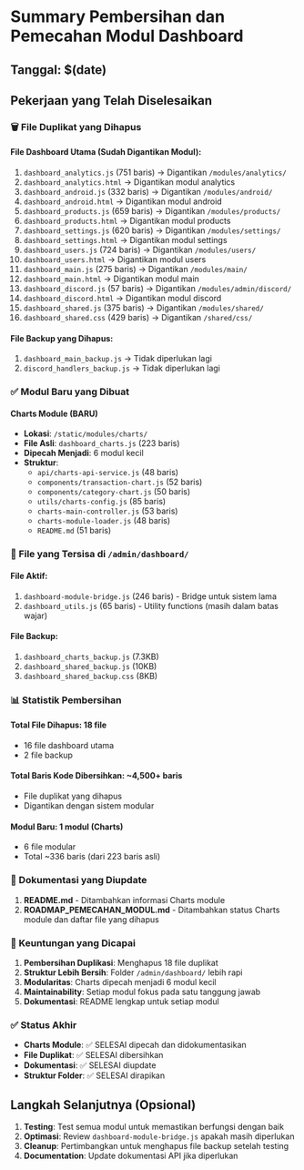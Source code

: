 # Summary Pembersihan dan Pemecahan Modul Dashboard

## Tanggal: $(date)

## Pekerjaan yang Telah Diselesaikan

### 🗑️ File Duplikat yang Dihapus

#### File Dashboard Utama (Sudah Digantikan Modul):
1. `dashboard_analytics.js` (751 baris) → Digantikan `/modules/analytics/`
2. `dashboard_analytics.html` → Digantikan modul analytics
3. `dashboard_android.js` (332 baris) → Digantikan `/modules/android/`
4. `dashboard_android.html` → Digantikan modul android
5. `dashboard_products.js` (659 baris) → Digantikan `/modules/products/`
6. `dashboard_products.html` → Digantikan modul products
7. `dashboard_settings.js` (620 baris) → Digantikan `/modules/settings/`
8. `dashboard_settings.html` → Digantikan modul settings
9. `dashboard_users.js` (724 baris) → Digantikan `/modules/users/`
10. `dashboard_users.html` → Digantikan modul users
11. `dashboard_main.js` (275 baris) → Digantikan `/modules/main/`
12. `dashboard_main.html` → Digantikan modul main
13. `dashboard_discord.js` (57 baris) → Digantikan `/modules/admin/discord/`
14. `dashboard_discord.html` → Digantikan modul discord
15. `dashboard_shared.js` (375 baris) → Digantikan `/modules/shared/`
16. `dashboard_shared.css` (429 baris) → Digantikan `/shared/css/`

#### File Backup yang Dihapus:
1. `dashboard_main_backup.js` → Tidak diperlukan lagi
2. `discord_handlers_backup.js` → Tidak diperlukan lagi

### ✅ Modul Baru yang Dibuat

#### Charts Module (BARU)
- **Lokasi**: `/static/modules/charts/`
- **File Asli**: `dashboard_charts.js` (223 baris)
- **Dipecah Menjadi**: 6 modul kecil
- **Struktur**:
  - `api/charts-api-service.js` (48 baris)
  - `components/transaction-chart.js` (52 baris)
  - `components/category-chart.js` (50 baris)
  - `utils/charts-config.js` (85 baris)
  - `charts-main-controller.js` (53 baris)
  - `charts-module-loader.js` (48 baris)
  - `README.md` (51 baris)

### 📁 File yang Tersisa di `/admin/dashboard/`

#### File Aktif:
1. `dashboard-module-bridge.js` (246 baris) - Bridge untuk sistem lama
2. `dashboard_utils.js` (65 baris) - Utility functions (masih dalam batas wajar)

#### File Backup:
1. `dashboard_charts_backup.js` (7.3KB)
2. `dashboard_shared_backup.js` (10KB)
3. `dashboard_shared_backup.css` (8KB)

### 📊 Statistik Pembersihan

#### Total File Dihapus: 18 file
- 16 file dashboard utama
- 2 file backup

#### Total Baris Kode Dibersihkan: ~4,500+ baris
- File duplikat yang dihapus
- Digantikan dengan sistem modular

#### Modul Baru: 1 modul (Charts)
- 6 file modular
- Total ~336 baris (dari 223 baris asli)

### 📝 Dokumentasi yang Diupdate

1. **README.md** - Ditambahkan informasi Charts module
2. **ROADMAP_PEMECAHAN_MODUL.md** - Ditambahkan status Charts module dan daftar file yang dihapus

### 🎯 Keuntungan yang Dicapai

1. **Pembersihan Duplikasi**: Menghapus 18 file duplikat
2. **Struktur Lebih Bersih**: Folder `/admin/dashboard/` lebih rapi
3. **Modularitas**: Charts dipecah menjadi 6 modul kecil
4. **Maintainability**: Setiap modul fokus pada satu tanggung jawab
5. **Dokumentasi**: README lengkap untuk setiap modul

### ✅ Status Akhir

- **Charts Module**: ✅ SELESAI dipecah dan didokumentasikan
- **File Duplikat**: ✅ SELESAI dibersihkan
- **Dokumentasi**: ✅ SELESAI diupdate
- **Struktur Folder**: ✅ SELESAI dirapikan

## Langkah Selanjutnya (Opsional)

1. **Testing**: Test semua modul untuk memastikan berfungsi dengan baik
2. **Optimasi**: Review `dashboard-module-bridge.js` apakah masih diperlukan
3. **Cleanup**: Pertimbangkan untuk menghapus file backup setelah testing
4. **Documentation**: Update dokumentasi API jika diperlukan
